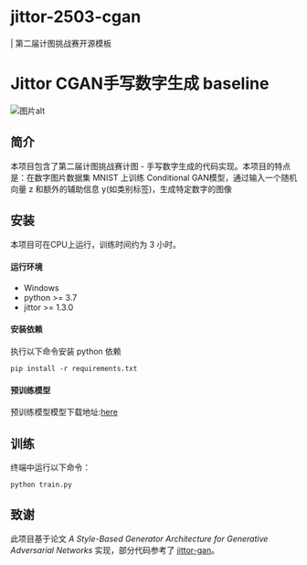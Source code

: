 # jittor-2503-cgan
| 第二届计图挑战赛开源模板

# Jittor CGAN手写数字生成 baseline
![图片alt](\result\result.png)

## 简介

本项目包含了第二届计图挑战赛计图 - 手写数字生成的代码实现。本项目的特点是：在数字图片数据集 MNIST 上训练 Conditional GAN模型，通过输入一个随机向量 z 和额外的辅助信息 y(如类别标签)，生成特定数字的图像
## 安装 

本项目可在CPU上运行，训练时间约为 3 小时。

#### 运行环境
- Windows
- python >= 3.7
- jittor >= 1.3.0

#### 安装依赖
执行以下命令安装 python 依赖
```
pip install -r requirements.txt
```

#### 预训练模型
预训练模型模型下载地址:[here](https://anticheat.oss-accelerate.aliyuncs.com/4528842b-1cf1-4f42-a12c-288c6f22b8d0?response-content-disposition=attachment%3Bfilename%3Dresult.zip&Expires=1654871972&OSSAccessKeyId=LTAIFqYvfrh1znFK&Signature=BynIDicB2O7l%2FZPzJO6NlFp3Eyw%3D)


## 训练

终端中运行以下命令：
```
python train.py
```

## 致谢

此项目基于论文 *A Style-Based Generator Architecture for Generative Adversarial Networks* 实现，部分代码参考了 [jittor-gan](https://github.com/Jittor/gan-jittor)。

